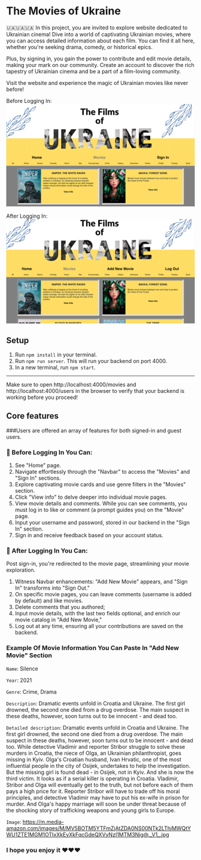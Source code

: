 # The Movies of Ukraine

🇺🇦🇺🇦🇺🇦
In this project, you are invited to explore website dedicated to Ukrainian cinema! Dive into a world of captivating Ukrainian movies, where you can access detailed information about each film. You can find it all here, whether you're seeking drama, comedy, or historical epics. 

Plus, by signing in, you gain the power to contribute and edit movie details, making your mark on our community. Create an account to discover the rich tapestry of Ukrainian cinema and be a part of a film-loving community.

Visit the website and experience the magic of Ukrainian movies like never before!

Before Logging In:
![Before Logging In](image.png)

After Logging In:
![After Logging In](image-1.png)

## Setup
1. Run `npm install` in your terminal.
2. Run `npm run server`. This will run your backend on port 4000.
3. In a new terminal, run `npm start`. 
---
Make sure to open http://localhost:4000/movies and http://localhost:4000/users in the browser to verify that your backend is working before you proceed!

## Core features

###Users are offered an array of features for both signed-in and guest users.

### 👤 Before Logging In You Can:
1. See "Home" page.
1. Navigate effortlessly through the "Navbar" to access the "Movies" and "Sign In" sections.
2. Explore captivating movie cards and use genre filters in the "Movies" section.
3. Click "View info" to delve deeper into individual movie pages.
4. View movie details and comments. While you can see comments, you must log in to like or comment (a prompt guides you) on the "Movie" page.
5. Input your username and password, stored in our backend in the "Sign In" section.
6. Sign in and receive feedback based on your account status.

### 👤 After Logging In You Can:

Post sign-in, you're redirected to the movie page, streamlining your movie exploration.
1. Witness Navbar enhancements: "Add New Movie" appears, and "Sign In" transforms into "Sign Out."
2. On specific movie pages, you can leave comments (username is added by default) and like movies.
3. Delete comments that you authored;
4. Input movie details, with the last two fields optional, and enrich our movie catalog in "Add New Movie," 
5. Log out at any time, ensuring all your contributions are saved on the backend.

### Example Of Movie Information You Can Paste In "Add New Movie" Section

`Name`: Silence

`Year`: 2021

`Genre`: Crime, Drama

`Description`: Dramatic events unfold in Croatia and Ukraine. The first girl drowned, the second one died from a drug overdose. The main suspect in these deaths, however, soon turns out to be innocent - and dead too.

`Detailed description`: Dramatic events unfold in Croatia and Ukraine. The first girl drowned, the second one died from a drug overdose. The main suspect in these deaths, however, soon turns out to be innocent - and dead too. While detective Vladimir and reporter Stribor struggle to solve these murders in Croatia, the niece of Olga, an Ukrainian philanthropist, goes missing in Kyiv. Olga's Croatian husband, Ivan Hrvatic, one of the most influential people in the city of Osijek, undertakes to help the investigation. But the missing girl is found dead - in Osijek, not in Kyiv. And she is now the third victim. It looks as if a serial killer is operating in Croatia. Vladimir, Stribor and Olga will eventually get to the truth, but not before each of them pays a high price for it. Reporter Stribor will have to trade off his moral principles, and detective Vladimir may have to put his ex-wife in prison for murder. And Olga's happy marriage will soon be under threat because of the shocking story of trafficking weapons and young girls to Europe.

`Image`: https://m.media-amazon.com/images/M/MV5BOTM5YTFmZjAtZDA0NS00NTk2LThjMWQtYWU1ZTE1MGM1OTIxXkEyXkFqcGdeQXVyNzI1MTM3Njg@._V1_.jpg

### I hope you enjoy it ❤️❤️❤️
